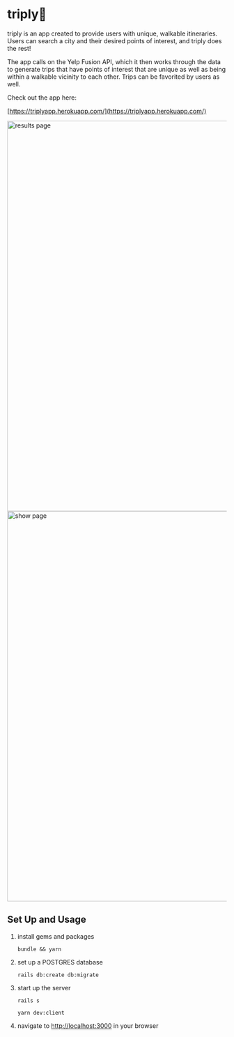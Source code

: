# triply📍

triply is an app created to provide users with unique, walkable itineraries. Users can search a city and their desired points of interest, and triply does the rest!

The app calls on the Yelp Fusion API, which it then works through the data to generate trips that have points of interest that are unique as well as being within a walkable vicinity to each other. Trips can be favorited by users as well.

Check out the app here: 

[https://triplyapp.herokuapp.com/](https://triplyapp.herokuapp.com/)

<img width="896" alt="results page" src="https://user-images.githubusercontent.com/26151666/144734887-56d14e7b-2f01-42b1-a271-f37f8d2196f1.png">
<img width="896" alt="show page" src="https://user-images.githubusercontent.com/26151666/144734889-efccffdc-e6fe-49f6-8824-c3cec4e2fee0.png">

## Set Up and Usage
1. install gems and packages 
   
   `bundle && yarn`

2. set up a POSTGRES database
   
   `rails db:create db:migrate`

3. start up the server
   
   `rails s`

   `yarn dev:client`

4. navigate to [http://localhost:3000](http://localhost:3000) in your browser
